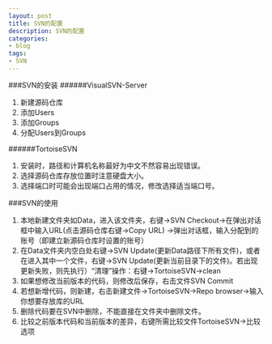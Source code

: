 ```yaml
---
layout: post
title: SVN的配置
description: SVN的配置
categories:
- blog 
tags:
- SVN
---
```



###SVN的安装
######VisualSVN-Server
1. 新建源码仓库
2. 添加Users
3. 添加Groups
4. 分配Users到Groups

######TortoiseSVN
1. 安装时，路径和计算机名称最好为中文不然容易出现错误。
2. 选择源码仓库存放位置时注意硬盘大小。
3. 选择端口时可能会出现端口占用的情况，修改选择适当端口号。

###SVN的使用
1. 本地新建文件夹如Data，进入该文件夹，右键→SVN Checkout→在弹出对话框中输入URL(点击源码仓库右键→Copy URL) →弹出对话框，输入分配到的账号（即建立新源码仓库时设置的账号）
2. 在Data文件夹内空白处右键→SVN Update(更新Data路径下所有文件)，或者在进入其中一个文件，右键→SVN Update(更新当前目录下的文件)。若出现更新失败，则先执行）“清理”操作：右键->TortoiseSVN->clean
3.	如果想修改当前版本的代码，则修改后保存，右击文件SVN Commit
4.	若想新增代码，则新建，右击新建文件->TortoiseSVN->Repo browser->输入你想要存放库的URL
5.	删除代码要在SVN中删除，不能直接在文件夹中删除文件。
6.	比较之前版本代码和当前版本的差异，右键所需比较文件TortoiseSVN->比较选项
